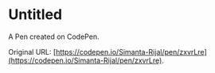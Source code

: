 # Untitled

A Pen created on CodePen.

Original URL: [https://codepen.io/Simanta-Rijal/pen/zxvrLre](https://codepen.io/Simanta-Rijal/pen/zxvrLre).

